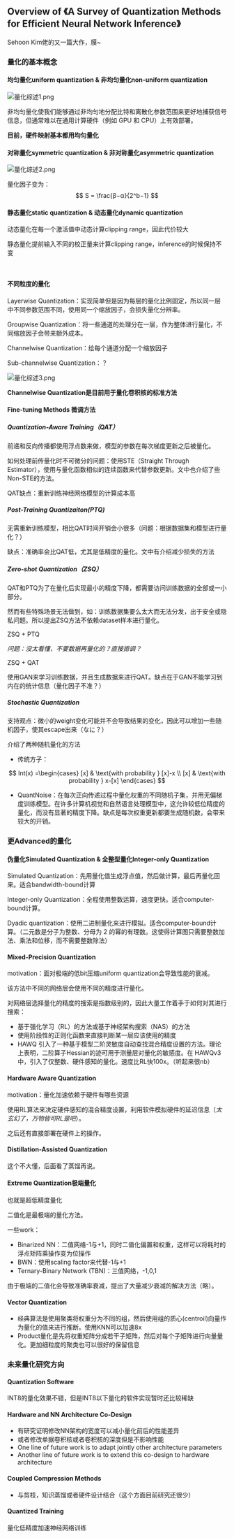 
## Overview of 《A Survey of Quantization Methods for Efficient Neural Network Inference》

Sehoon Kim佬的又一篇大作，膜~

### 量化的基本概念

#### 均匀量化uniform quantization & 非均匀量化non-uniform quantization

![量化综述1.png](https://raw.githubusercontent.com/shirohasuki/Paper-Reading-notes/main/Quantization%20Survey/img/%E9%87%8F%E5%8C%96%E7%BB%BC%E8%BF%B01.png)

非均匀量化使我们能够通过非均匀地分配比特和离散化参数范围来更好地捕获信号信息，但通常难以在通用计算硬件（例如 GPU 和 CPU）上有效部署。

**目前，硬件映射基本都用均匀量化**

#### 对称量化symmetric quantization & 非对称量化asymmetric quantization

![量化综述2.png](https://raw.githubusercontent.com/shirohasuki/Paper-Reading-notes/main/Quantization%20Survey/img/%E9%87%8F%E5%8C%96%E7%BB%BC%E8%BF%B02.png)



量化因子变为：
$$
S = \frac{β−α}{2^b−1}
$$



#### 静态量化static quantization & 动态量化dynamic quantization

动态量化在每一个激活值中动态计算clipping range，因此代价较大

静态量化提前输入不同的校正量来计算clipping range，inference的时候保持不变

​	



#### 不同粒度的量化

Layerwise Quantization：实现简单但是因为每层的量化比例固定，所以同一层中不同参数范围不同，使用同一个缩放因子，会损失量化分辨率。

Groupwise Quantization：将一些通道的处理分在一层，作为整体进行量化，不同缩放因子会带来额外成本。

Channelwise Quantization：给每个通道分配一个缩放因子

Sub-channelwise Quantization：？


![量化综述3.png](https://raw.githubusercontent.com/shirohasuki/Paper-Reading-notes/main/Quantization%20Survey/img/%E9%87%8F%E5%8C%96%E7%BB%BC%E8%BF%B03.png)

**Channelwise Quantization是目前用于量化卷积核的标准方法**



#### Fine-tuning Methods 微调方法

##### Quantization-Aware Training（QAT）

前递和反向传播都使用浮点数来做，模型的参数在每次梯度更新之后被量化。

如何处理前传量化时不可微分的问题：使用STE（Straight Through Estimator），使用与量化函数相似的连续函数来代替参数更新。文中也介绍了些Non-STE的方法。

QAT缺点：重新训练神经网络模型的计算成本高

##### Post-Training Quantizaiton(PTQ)

无需重新训练模型，相比QAT时间开销会小很多（问题：根据数据集和模型进行量化？）

缺点：准确率会比QAT低，尤其是低精度的量化。文中有介绍减少损失的方法

##### Zero-shot Quantization（ZSQ）

QAT和PTQ为了在量化后实现最小的精度下降，都需要访问训练数据的全部或一小部分。

然而有些特殊场景无法做到，如：训练数据集要么太大而无法分发，出于安全或隐私问题。所以提出ZSQ方法不依赖dataset样本进行量化。

ZSQ + PTQ

*问题：没太看懂，不要数据再量化的？直接摁调？*

ZSQ + QAT

使用GAN来学习训练数据，并且生成数据来进行QAT。缺点在于GAN不能学习到内在的统计信息（量化因子不准？）

##### Stochastic Quantization

支持观点：微小的weight变化可能并不会导致结果的变化，因此可以增加一些随机因子，使其escape出来（なに？）

介绍了两种随机量化的方法

- 传统方子：

$$
Int(x) =\begin{cases}
 [x] & \text{with probability  } [x]-x \\
 [x] & \text{with probability  } x-[x]
\end{cases}
$$


-  QuantNoise：在每次正向传递过程中量化权重的不同随机子集，并用无偏梯度训练模型。在许多计算机视觉和自然语言处理模型中，这允许较低位精度的量化，而没有显著的精度下降。缺点是每次权重更新都要生成随机数，会带来较大的开销。



### 更Advanced的量化

#### 伪量化Simulated  Quantization & 全整型量化Integer-only Quantization

Simulated Quantization：先用量化值生成浮点值，然后做计算，最后再量化回来。适合bandwidth-bound计算

Integer-only Quantization：全程使用整数运算，速度更快。适合computer-bound计算。

Dyadic quantization：使用二进制量化来进行模拟。适合computer-bound计算。（二元数是分子为整数、分母为 2 的幂的有理数。这使得计算图只需要整数加法、乘法和位移，而不需要整数除法）
#### Mixed-Precision Quantization

motivation：面对极端的低bit压缩uniform quantization会导致性能的衰减。

该方法中不同的网络层会使用不同的精度进行量化。

对网络层选择量化的精度的搜索是指数级别的，因此大量工作着手于如何对其进行搜索：

- 基于强化学习（RL）的方法或基于神经架构搜索（NAS）的方法
- 使用阶段性的正则化函数来直接判断某一层应该使用的精度
- HAWQ 引入了一种基于模型二阶灵敏度自动查找混合精度设置的方法。理论上表明，二阶算子Hessian的迹可用于测量层对量化的敏感度。在 HAWQv3 中，引入了仅整数、硬件感知的量化。速度比RL快100x。（听起来很nb）

#### Hardware Aware Quantization

motivation：量化加速依赖于硬件有哪些资源

使用RL算法来决定硬件感知的混合精度设置，利用软件模拟硬件的延迟信息（*太玄幻了，万物皆可RL是吧*）。

之后还有直接部署在硬件上的操作。

#### Distillation-Assisted Quantization

这个不大懂，后面看了蒸馏再说。

#### Extreme Quantization极端量化

也就是超低精度量化

二值化是最极端的量化方法。

一些work：

- Binarized NN：二值网络-1与+1，同时二值化偏置和权重，这样可以将耗时的浮点矩阵乘操作变为位操作
- BWN：使用scaling factor来代替-1与+1
- Ternary-Binary Network (TBN)：三值网络，-1,0,1

由于极端的二值化会导致准确率衰减，提出了大量减少衰减的解决方法（略）。

#### Vector Quantization

- 经典算法是使用聚类将权重分为不同的组，然后使用组的质心(centroil)向量作为量化的值来进行推断。使用KNN可以加速8x
- Product量化是先将权重矩阵分成若干子矩阵，然后对每个子矩阵进行向量量化。更加细粒度的聚类也可以很好的保留信息


### 未来量化研究方向

#### Quantization Software

INT8的量化效果不错，但是INT8以下量化的软件实现暂时还比较稀缺

#### Hardware and NN Architecture Co-Design

- 有研究证明修改NN架构的宽度可以减小量化前后的性能差异
- 或者修改单据卷积核或者卷积核的深度但是不影响性能
- One line of future work is to adapt jointly other architecture parameters
- Another line of future work is to extend this co-design to hardware architecture

#### Coupled Compression Methods

- 与剪枝，知识蒸馏或者硬件设计结合（这个方面目前研究还很少）

#### Quantized Training

量化低精度加速神经网络训练
